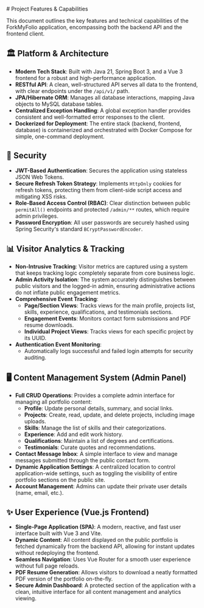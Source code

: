 ﻿﻿# Project Features & Capabilities

This document outlines the key features and technical capabilities of the ForkMyFolio application, encompassing both the backend API and the frontend client.

## 🏛️ Platform & Architecture

- **Modern Tech Stack**: Built with Java 21, Spring Boot 3, and a Vue 3 frontend for a robust and high-performance application.
- **RESTful API**: A clean, well-structured API serves all data to the frontend, with clear endpoints under the `/api/v1/` path.
- **JPA/Hibernate ORM**: Manages all database interactions, mapping Java objects to MySQL database tables.
- **Centralized Exception Handling**: A global exception handler provides consistent and well-formatted error responses to the client.
- **Dockerized for Deployment**: The entire stack (backend, frontend, database) is containerized and orchestrated with Docker Compose for simple, one-command deployment.

## 🔐 Security

- **JWT-Based Authentication**: Secures the application using stateless JSON Web Tokens.
- **Secure Refresh Token Strategy**: Implements `HttpOnly` cookies for refresh tokens, protecting them from client-side script access and mitigating XSS risks.
- **Role-Based Access Control (RBAC)**: Clear distinction between public `permitAll()` endpoints and protected `/admin/**` routes, which require admin privileges.
- **Password Encryption**: All user passwords are securely hashed using Spring Security's standard `BCryptPasswordEncoder`.

## 📊 Visitor Analytics & Tracking

- **Non-Intrusive Tracking**: Visitor metrics are captured using a system that keeps tracking logic completely separate from core business logic.
- **Admin Activity Isolation**: The system accurately distinguishes between public visitors and the logged-in admin, ensuring administrative actions do not inflate public engagement metrics.
- **Comprehensive Event Tracking**:
  - **Page/Section Views**: Tracks views for the main profile, projects list, skills, experience, qualifications, and testimonials sections.
  - **Engagement Events**: Monitors contact form submissions and PDF resume downloads.
  - **Individual Project Views**: Tracks views for each specific project by its UUID.
- **Authentication Event Monitoring**:
  - Automatically logs successful and failed login attempts for security auditing.

## 🖥️ Content Management System (Admin Panel)

- **Full CRUD Operations**: Provides a complete admin interface for managing all portfolio content:
  - **Profile**: Update personal details, summary, and social links.
  - **Projects**: Create, read, update, and delete projects, including image uploads.
  - **Skills**: Manage the list of skills and their categorizations.
  - **Experience**: Add and edit work history.
  - **Qualifications**: Maintain a list of degrees and certifications.
  - **Testimonials**: Curate quotes and recommendations.
- **Contact Message Inbox**: A simple interface to view and manage messages submitted through the public contact form.
- **Dynamic Application Settings**: A centralized location to control application-wide settings, such as toggling the visibility of entire portfolio sections on the public site.
- **Account Management**: Admins can update their private user details (name, email, etc.).

## ✨ User Experience (Vue.js Frontend)

- **Single-Page Application (SPA)**: A modern, reactive, and fast user interface built with Vue 3 and Vite.
- **Dynamic Content**: All content displayed on the public portfolio is fetched dynamically from the backend API, allowing for instant updates without redeploying the frontend.
- **Seamless Navigation**: Uses Vue Router for a smooth user experience without full page reloads.
- **PDF Resume Generation**: Allows visitors to download a neatly formatted PDF version of the portfolio on-the-fly.
- **Secure Admin Dashboard**: A protected section of the application with a clean, intuitive interface for all content management and analytics viewing.